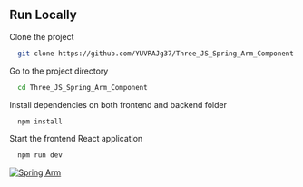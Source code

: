 ## Run Locally

Clone the project

```bash
  git clone https://github.com/YUVRAJg37/Three_JS_Spring_Arm_Component
```

Go to the project directory

```bash
  cd Three_JS_Spring_Arm_Component
```

Install dependencies on both frontend and backend folder

```bash
  npm install
```

Start the frontend React application

```bash
  npm run dev
```

[![Spring Arm](https://cdn.discordapp.com/attachments/880110849249927233/1166343864529993728/image.png?ex=654a255e&is=6537b05e&hm=d740cbea173695d4d6c9e75d928e6440aa5ec941596021bdb9a75752eda93747&)](https://youtu.be/k8hsx_UxDdU "Spring Arm")
